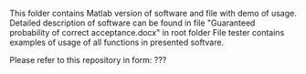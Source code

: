 This folder contains Matlab version of software and file with demo of usage.
Detailed description of software can be found in file "Guaranteed probability of correct acceptance.docx" in root folder
File tester contains examples of usage of all functions in presented softvare.

Please refer to this repository in form: ???
